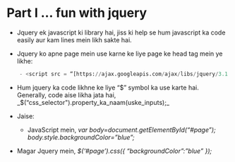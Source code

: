 # Part I … fun with jquery

- Jquery ek javascript ki library hai, jiss ki help se hum javascript ka code easily aur kam lines mein likh sakte hai.

- Jquery ko apne page mein use karne ke liye page ke head tag mein ye likhe:

```python
	- <script src = “[https://ajax.googleapis.com/ajax/libs/jquery/3.1.1/jquery.min.js](https://ajax.googleapis.com/ajax/libs/jquery/3.1.1/jquery.min.js)”></script>

```
- Hum jquery ka code likhne ke liye “$” symbol ka use karte hai. Generally, code aise likha jata hai,
	 _$(“css_selector").property_ka_naam(uske_inputs);_
- Jaise:
	- JavaScript mein,
	_var body=document.getElementById(“#page”);_
	_body.style.backgroundColor=”blue”;_

- Magar Jquery mein,
	_$(‘#page’).css({ “backgroundColor”:”blue” });_

